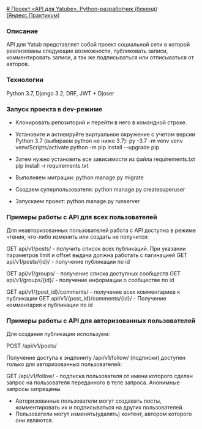 [# Проект «API для Yatube». Python-разработчик (бекенд) (Яндекс.Практикум)](https://github.com/Mane26/api_final_yatube.git)

### Описание

API для Yatub представляет собой проект социальной сети в которой реализованы следующие возможности, публиковать записи, комментировать записи, а так же подписываться или отписываться от авторов.

### Технологии

Python 3.7, Django 3.2, DRF, JWT + Djoser

### Запуск проекта в dev-режиме

- Клонировать репозиторий и перейти в него в командной строке.
- Установите и активируйте виртуальное окружение c учетом версии Python 3.7 (выбираем python не ниже 3.7):
py -3.7 -m venv venv
venv/Scripts/activate
python -m pip install --upgrade pip

- Затем нужно установить все зависимости из файла requirements.txt
pip install -r requirements.txt

- Выполняем миграции:
python manage.py migrate

- Создаем суперпользователя:
python manage.py createsuperuser

- Запускаем проект:
python manage.py runserver

### Примеры работы с API для всех пользователей
Для неавторизованных пользователей работа с API доступна в режиме чтения, что-либо изменить или создать не получится:

GET api/v1/posts/ - получить список всех публикаций.
При указании параметров limit и offset выдача должна работать с пагинацией
GET api/v1/posts/{id}/ - получение публикации по id

GET api/v1/groups/ - получение списка доступных сообществ
GET api/v1/groups/{id}/ - получение информации о сообществе по id

GET api/v1/{post_id}/comments/ - получение всех комментариев к публикации
GET api/v1/{post_id}/comments/{id}/ - Получение комментария к публикации по id

### Примеры работы с API для авторизованных пользователей
Для создания публикации используем:

POST /api/v1/posts/

Получение доступа к эндпоинту /api/v1/follow/ (подписки) доступен только для авторизованных пользователей:

GET /api/v1/follow/ - подписка пользователя от имени которого сделан запрос
на пользователя переданного в теле запроса. Анонимные запросы запрещены.
- Авторизованные пользователи могут создавать посты, комментировать их и подписываться на других пользователей.
- Пользователи могут изменять(удалять) контент, автором которого они являются.
